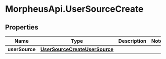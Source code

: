 # MorpheusApi.UserSourceCreate

## Properties

Name | Type | Description | Notes
------------ | ------------- | ------------- | -------------
**userSource** | [**UserSourceCreateUserSource**](UserSourceCreateUserSource.md) |  | 


